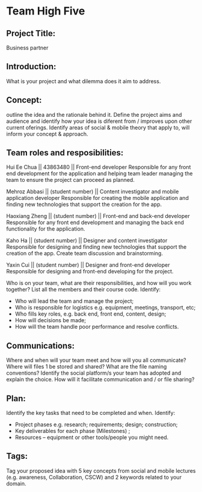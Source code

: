# Team High Five
## Project Title: 
Business partner

## Introduction:
What is your project and what dilemma does it aim to address. 


## Concept: 
outline the idea and the rationale behind it. Define the project aims and audience and identify how
your idea is diferent from / improves upon other current oferings. Identify areas of social & mobile theory
that apply to, will inform your concept & approach.



## Team roles and resposibilities: 
Hui Ee Chua || 43863480 || Front-end developer
Responsible for any front end development for the application and helping team leader managing the team to ensure the project can proceed as planned.

Mehroz Abbasi || (student number) || Content investigator and mobile application developer 
Responsible for creating the mobile application and finding new technologies that support the creation for the app.

Haoxiang Zheng || (student number) || Front-end and back-end developer
Responsible for any front end development and managing the back end functionality for the application.

Kaho Ha || (student number) || Designer and content investigator
Responsible for designing and finding new technologies that support the creation of the app. Create team discussion and brainstorming. 

Yaxin Cui || (student number) || Designer and front-end developer
Responsible for designing and front-end developing for the project. 



 Who is on your team, what are their responsibilities, and how will you work together? List all the
members and their course code. Identify:
- Who will lead the team and manage the project;
- Who is responsible for logistics e.g. equipment, meetings, transport, etc;
- Who fills key roles, e.g. back end, front end, content, design;
- How will decisions be made;
- How will the team handle poor performance and resolve conflicts. 


## Communications:
 Where and when will your team meet and how will you all communicate? Where will files 1
be stored and shared? What are the file naming conventions?
Identify the social platform/s your team has adopted and explain the choice. How will it facilitate
communication and / or file sharing?


## Plan: 
 Identify the key tasks that need to be completed and when. Identify:
- Project phases e.g. research; requirements; design; construction;
- Key deliverables for each phase (Milestones) ; 
- Resources – equipment or other tools/people you might need. 


## Tags: 
 Tag your proposed idea with 5 key concepts from social and mobile lectures (e.g. awareness,
Collaboration, CSCW) and 2 keywords related to your domain.


